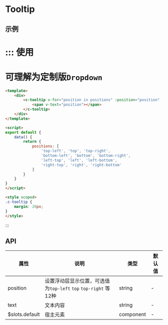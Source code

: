 # Tooltip


## 示例


::: 使用
===
可理解为定制版`Dropdown`
===
```html
<template>
	<div>
		<c-tooltip v-for="position in positions" :position="position" :text="position">
			<span v-text="position"></span>
		</c-tooltip>
	</div>
</template>

<script>
export default {
	data() {
		return {
			positions: [
				'top-left', 'top', 'top-right',
				'bottom-left', 'bottom', 'bottom-right',
				'left-top', 'left', 'left-bottom',
				'right-top', 'right', 'right-bottom'
			]
		}
	}
}
</script>

<style scoped>
.c-tooltip {
	margin: 20px;
}
</style>
```
:::


## API

| 属性       | 说明                                       | 类型       | 默认值           |
| -------- | ---------------------------------------- | -------- | ------------- |
| position | 设置浮动层显示位置，可选值为`top-left` `top` `top-right` 等12种 | string   |-|
| text | 文本内容										 | string   | -|
| $slots.default | 宿主元素                                | component | -     |
